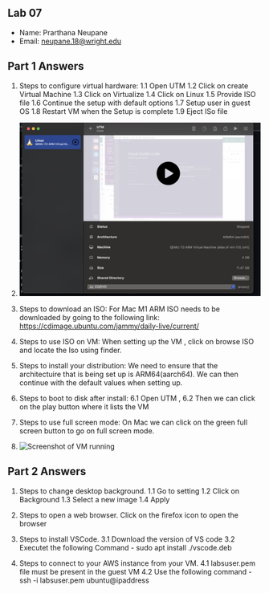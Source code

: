 ## Lab 07

- Name: Prarthana Neupane
- Email: neupane.18@wright.edu

## Part 1 Answers

1. Steps to configure virtual hardware:
 1.1 Open UTM 
 1.2 Click on create Virtual Machine 
 1.3 Click on Virtualize 
 1.4 Click on Linux 
 1.5 Provide ISO file 
 1.6 Continue the setup with default options 
 1.7 Setup user in guest OS 
 1.8 Restart VM when the Setup is complete 
 1.9 Eject ISo file 


2. ![Screenshot of VM settings](images/system_config.png)
3. Steps to download an ISO: 
For Mac M1 ARM ISO needs to be downloaded by going to the following link: 
https://cdimage.ubuntu.com/jammy/daily-live/current/
4. Steps to use ISO on VM: 
 When setting up the VM , click on browse ISO and locate the Iso using finder. 
5. Steps to install your distribution:
 We need to ensure that the architectuire that is being set up is ARM64(aarch64). We can then continue with the default values when setting up. 
 
6. Steps to boot to disk after install: 
6.1 Open UTM ,
 6.2 Then we can click on the play button where it lists the VM
7. Steps to use full screen mode: 
On Mac we can click on the green full screen button to go on full screen mode.
8. ![Screenshot of VM running](images/main_screen.png)

## Part 2 Answers 

1. Steps to change desktop background.
1.1 Go to setting 
1.2 Click on Background 
1.3 Select a new image 
1.4 Apply
2. Steps to open a web browser.
 Click on the firefox icon to open the browser
3. Steps to install VSCode. 
3.1 Download the version of VS code 
3.2 Executet the following Command - sudo apt install ./vscode.deb

4. Steps to connect to your AWS instance from your VM.
4.1 labsuser.pem file must be present in the guest VM 
4.2 Use the following command - ssh -i labsuser.pem ubuntu@ipaddress

